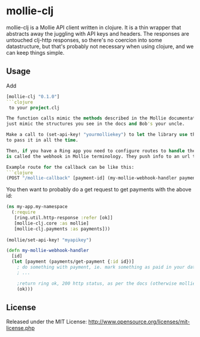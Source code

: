 # mollie-clj

mollie-clj is a Mollie API client written in clojure. It is a thin wrapper that abstracts away the
juggling with API keys and headers. The responses are untouched clj-http responses, so there's no
coercion into some datastructure, but that's probably not necessary when using clojure, and we can keep
things simple.

## Usage

Add 
```clojure
[mollie-clj "0.1.0"]
```clojure
 to your project.clj

The function calls mimic the methods described in the Mollie documentation. And since in clojure we work with data preferably,
just mimic the structures you see in the docs and Bob's your uncle.

Make a call to (set-api-key! "yourmolliekey") to let the library use this key, without the need
to pass it in all the time.

Then, if you have a Ring app you need to configure routes to handle the callback of the Mollie payment, which
is called the webhook in Mollie terminology. They push info to an url that you configure in your Mollie profile. 

Example route for the callback can be like this:
```clojure
(POST "/mollie-callback" [payment-id] (my-mollie-webhook-handler payment-id))
```

You then want to probably do a get request to get payments with the above id:
```clojure
(ns my-app.my-namespace
  (:require 
   [ring.util.http-response :refer [ok]]
   [mollie-clj.core :as mollie]
   [mollie-clj.payments :as payments]))
    
(mollie/set-api-key! "myapikey")

(defn my-mollie-webhook-handler
  [id]
  (let [payment (payments/get-payment {:id id})]
    ; do something with payment, ie. mark something as paid in your database
    ; ...

    ;return ring ok, 200 http status, as per the docs (otherwise mollie will retry this a few times)
    (ok)))
```

## License

Released under the MIT License: http://www.opensource.org/licenses/mit-license.php

